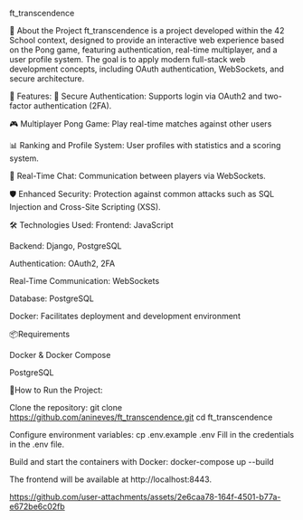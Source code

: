 ft_transcendence

📌 About the Project
ft_transcendence is a project developed within the 42 School context, designed to provide an interactive web experience based on the Pong game, 
featuring authentication, real-time multiplayer, and a user profile system. The goal is to apply modern full-stack web development concepts, 
including OAuth authentication, WebSockets, and secure architecture.


🚀 Features:
🔑 Secure Authentication: Supports login via OAuth2 and two-factor authentication (2FA).

🎮 Multiplayer Pong Game: Play real-time matches against other users

📊 Ranking and Profile System: User profiles with statistics and a scoring system.

💬 Real-Time Chat: Communication between players via WebSockets.

🛡️ Enhanced Security: Protection against common attacks such as SQL Injection and Cross-Site Scripting (XSS).


🛠️ Technologies Used:
Frontend: JavaScript

Backend: Django, PostgreSQL

Authentication: OAuth2, 2FA

Real-Time Communication: WebSockets

Database: PostgreSQL

Docker: Facilitates deployment and development environment


📦Requirements

Docker & Docker Compose

PostgreSQL



🔧How to Run the Project:

Clone the repository:
git clone https://github.com/anineves/ft_transcendence.git
cd ft_transcendence

Configure environment variables:
cp .env.example .env
Fill in the credentials in the .env file.

Build and start the containers with Docker:
docker-compose up --build

The frontend will be available at http://localhost:8443.




https://github.com/user-attachments/assets/2e6caa78-164f-4501-b77a-e672be6c02fb

